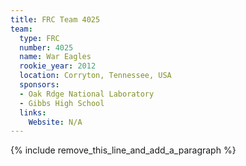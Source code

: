 ```yaml
---
title: FRC Team 4025
team:
  type: FRC
  number: 4025
  name: War Eagles
  rookie_year: 2012
  location: Corryton, Tennessee, USA
  sponsors:
  - Oak Rdge National Laboratory
  - Gibbs High School
  links:
    Website: N/A
---
```


{% include remove_this_line_and_add_a_paragraph %}